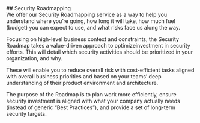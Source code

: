


<div class="container">
<div class="title">
<div class="left">
## Security Roadmapping
</div>
</div>

<div class="left">
We offer our Security Roadmapping service as a way to help you understand where you’re going, how long it will take, how much fuel (budget) you can expect to use, and what risks face us along the way.

Focusing on high-level business context and constraints, the Security Roadmap takes a  value-driven  approach  to  optimizeinvestment  in  security  efforts.  This  will  detail which  security  activities  should  be  prioritized  in  your  organization,  and  why. 

These will enable you to reduce overall risk with cost-efficient tasks aligned with overall business priorities and based on your teams’ deep understanding of their product environment and architecture. 

The  purpose  of  the  Roadmap  is  to  plan  work  more  efficiently, ensure  security investment  is  aligned  with  what  your  company  actually  needs  (instead  of  generic “Best Practices”), and provide a set of long-term security targets. 
</div>
</div>